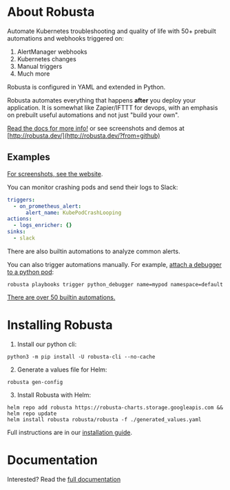 # About Robusta
Automate Kubernetes troubleshooting and quality of life with 50+ prebuilt automations and webhooks triggered on:

1. AlertManager webhooks
2. Kubernetes changes
3. Manual triggers
4. Much more

Robusta is configured in YAML and extended in Python.

Robusta automates everything that happens **after** you deploy your application. It is somewhat like Zapier/IFTTT
for devops, with an emphasis on prebuilt useful automations and not just "build your own".

[Read the docs for more info!](https://docs.robusta.dev/master/?from=github) or see screenshots and demos at [http://robusta.dev/](http://robusta.dev/?from=github)

## Examples
[For screenshots, see the website](http://robusta.dev/?from=github).

You can monitor crashing pods and send their logs to Slack:

```yaml
triggers:
  - on_prometheus_alert:
      alert_name: KubePodCrashLooping
actions:
  - logs_enricher: {}
sinks:
  - slack
```

There are also builtin automations to analyze common alerts.

You can also trigger automations manually. For example, [attach a debugger to a python pod](https://docs.robusta.dev/master/catalog/actions/python-troubleshooting.html#python-debugger):
```commandline
robusta playbooks trigger python_debugger name=mypod namespace=default
```

[There are over 50 builtin automations.](https://docs.robusta.dev/master/catalog/actions/index.html)

# Installing Robusta

1. Install our python cli:

```commandline
python3 -m pip install -U robusta-cli --no-cache
```

2. Generate a values file for Helm:
```commandline
robusta gen-config
```

3. Install Robusta with Helm:
```commandline
helm repo add robusta https://robusta-charts.storage.googleapis.com && helm repo update
helm install robusta robusta/robusta -f ./generated_values.yaml
```

Full instructions are in our [installation guide](https://docs.robusta.dev/master/getting-started/installation.html).

# Documentation
Interested? Read the [full documentation](https://docs.robusta.dev/master/index.html)
